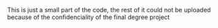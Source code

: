 This is just a small part of the code, the rest of it could not be uploaded because of the confidenciality of the final degree project
